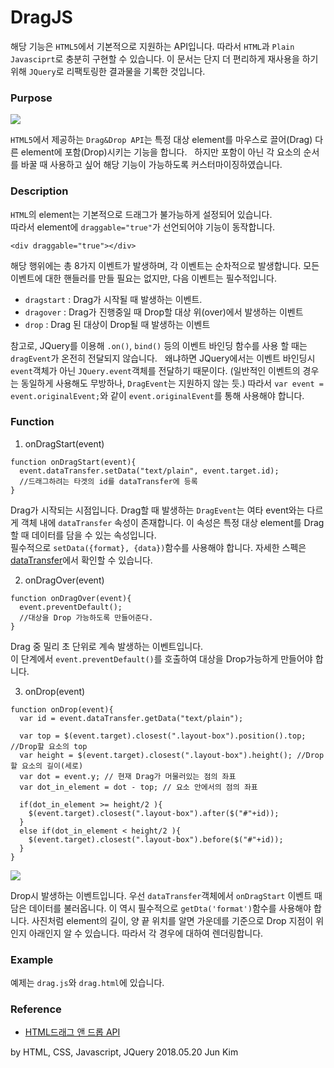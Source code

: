 # DragJS
해당 기능은 `HTML5`에서 기본적으로 지원하는 API입니다.  따라서 `HTML`과 `Plain Javasciprt`로 충분히 구현할 수 있습니다.
이 문서는 단지 더 편리하게 재사용을 하기 위해 `JQuery`로 리팩토링한 결과물을 기록한 것입니다.

### Purpose
<img src='http://drive.google.com/uc?export=view&id=191dnTSZuQP0dkNWO92wdWu-EoU1dWtxs' /><br>

`HTML5`에서 제공하는 `Drag&Drop API`는 특정 대상 element를 마우스로 끌어(Drag) 다른 element에 포함(Drop)시키는 기능을 합니다.  
하지만 포함이 아닌 각 요소의 순서를 바꿀 때 사용하고 싶어 해당 기능이 가능하도록 커스터마이징하였습니다.

### Description
`HTML`의 element는 기본적으로 드래그가 불가능하게 설정되어 있습니다.  
따라서 element에 `draggable="true"`가 선언되어야 기능이 동작합니다.
```
<div draggable="true"></div>
```
 
해당 행위에는 총 8가지 이벤트가 발생하며, 각 이벤트는 순차적으로 발생합니다.
모든 이벤트에 대한 핸들러를 만들 필요는 없지만, 다음 이벤트는 필수적입니다.
* `dragstart` : Drag가 시작될 때 발생하는 이벤트.
* `dragover` : Drag가 진행중일 때 Drop할 대상 위(over)에서 발생하는 이벤트
* `drop` : Drag 된 대상이 Drop될 때 발생하는 이벤트

참고로, JQuery를 이용해 `.on()`, `bind()` 등의 이벤트 바인딩 함수를 사용 할 때는 `dragEvent`가 온전히 전달되지 않습니다.  
왜냐하면 JQuery에서는 이벤트 바인딩시 `event`객체가 아닌 `JQuery.event`객체를 전달하기 때문이다.
(일반적인 이벤트의 경우는 동일하게 사용해도 무방하나, `DragEvent`는 지원하지 않는 듯.)
따라서 `var event = event.originalEvent;`와 같이 `event.originalEvent`를 통해 사용해야 합니다.
### Function
1. onDragStart(event)
```
function onDragStart(event){
  event.dataTransfer.setData("text/plain", event.target.id);
  //드래그하려는 타겟의 id를 dataTransfer에 등록
}
```
Drag가 시작되는 시점입니다. Drag할 때 발생하는 `DragEvent`는 여타 event와는 다르게 객체 내에 `dataTransfer` 속성이 존재합니다. 
이 속성은 특정 대상 element를 Drag할 때 데이터를 담을 수 있는 속성입니다.  
필수적으로 `setData({format}, {data})`함수를 사용해야 합니다. 자세한 스펙은 [dataTransfer](https://developer.mozilla.org/ko/docs/Web/API/DataTransfer)에서 확인할 수 있습니다. 

2. onDragOver(event)
```
function onDragOver(event){
  event.preventDefault();
  //대상을 Drop 가능하도록 만들어준다.
}
```
Drag 중 밀리 초 단위로 계속 발생하는 이벤트입니다.  
이 단계에서 `event.preventDefault()`를 호출하여 대상을 Drop가능하게 만들어야 합니다.

3. onDrop(event)
```
function onDrop(event){
  var id = event.dataTransfer.getData("text/plain");

  var top = $(event.target).closest(".layout-box").position().top; //Drop할 요소의 top
  var height = $(event.target).closest(".layout-box").height(); //Drop할 요소의 길이(세로)
  var dot = event.y; // 현재 Drag가 머물러있는 점의 좌표
  var dot_in_element = dot - top; // 요소 안에서의 점의 좌표

  if(dot_in_element >= height/2 ){
	$(event.target).closest(".layout-box").after($("#"+id));
  }
  else if(dot_in_element < height/2 ){
	$(event.target).closest(".layout-box").before($("#"+id));
  }
}
```
<img src='http://drive.google.com/uc?export=view&id=1-K_YylxbvShUhXyvxJN_nQ_3OPMF3Ec3' /><br>

Drop시 발생하는 이벤트입니다. 
우선 `dataTransfer`객체에서 `onDragStart` 이벤트 때 담은 데이터를 불러옵니다. 이 역시 필수적으로 `getDta('format')`함수를 사용해야 합니다.
사진처럼 element의 길이, 양 끝 위치를 알면 가운데를 기준으로 Drop 지점이 위인지 아래인지 알 수 있습니다.
따라서 각 경우에 대하여 렌더링합니다.


### Example
예제는 `drag.js`와 `drag.html`에 있습니다.

### Reference
* [HTML드래그 앤 드롭 API](https://developer.mozilla.org/ko/docs/Web/API/HTML_%EB%93%9C%EB%9E%98%EA%B7%B8_%EC%95%A4_%EB%93%9C%EB%A1%AD_API)


by HTML, CSS, Javascript, JQuery
2018.05.20 Jun Kim
